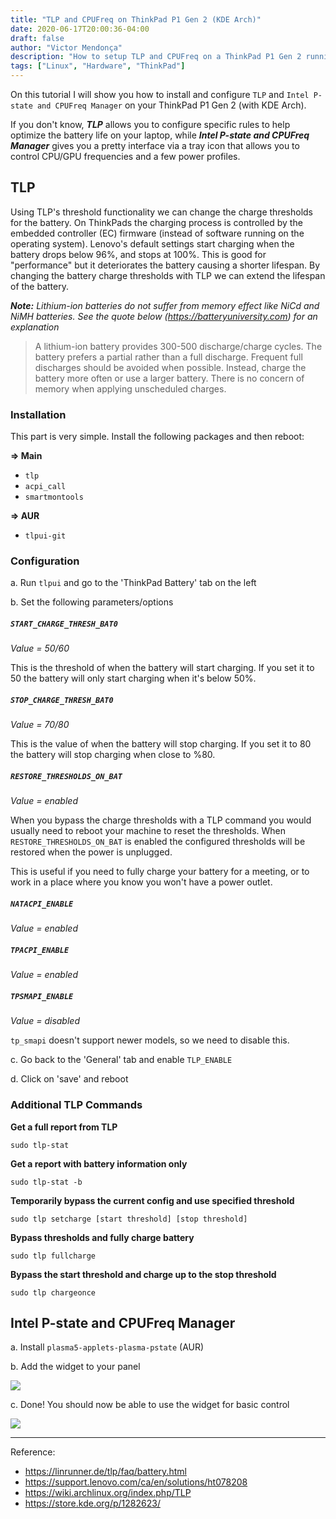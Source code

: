 ```yaml
---
title: "TLP and CPUFreq on ThinkPad P1 Gen 2 (KDE Arch)"
date: 2020-06-17T20:00:36-04:00
draft: false
author: "Victor Mendonça"
description: "How to setup TLP and CPUFreq on a ThinkPad P1 Gen 2 running KDE Arch"
tags: ["Linux", "Hardware", "ThinkPad"]
---
```


On this tutorial I will show you how to install and configure `TLP` and `Intel P-state and CPUFreq Manager` on your ThinkPad P1 Gen 2 (with KDE Arch).

If you don't know, _**TLP**_ allows you to configure specific rules to help optimize the battery life on your laptop, while _**Intel P-state and CPUFreq Manager**_ gives you a pretty interface via a tray icon that allows you to control CPU/GPU frequencies and a few power profiles.

TLP
---

Using TLP's threshold functionality we can change the charge thresholds for the battery. On ThinkPads the charging process is controlled by the embedded controller (EC) firmware (instead of software running on the operating system). Lenovo's default settings start charging when the battery drops below 96%, and stops at 100%. This is good for "performance" but it deteriorates the battery causing a shorter lifespan. By changing the battery charge thresholds with TLP we can extend the lifespan of the battery.

_**Note:** Lithium-ion batteries do not suffer from memory effect like NiCd and NiMH batteries. See the quote below (https://batteryuniversity.com) for an explanation_

> A lithium-ion battery provides 300-500 discharge/charge cycles. The battery prefers a partial rather than a full discharge. Frequent full discharges should be avoided when possible. Instead, charge the battery more often or use a larger battery. There is no concern of memory when applying unscheduled charges.

### Installation

This part is very simple. Install the following packages and then reboot:

**=> Main**

+ `tlp`
+ `acpi_call`
+ `smartmontools`

**=> AUR**

+ `tlpui-git`

### Configuration

a. Run `tlpui` and go to the 'ThinkPad Battery' tab on the left

b. Set the following parameters/options

##### `START_CHARGE_THRESH_BAT0`

_Value = 50/60_

This is the threshold of when the battery will start charging. If you set it to 50 the battery will only start charging when it's below 50%.

##### `STOP_CHARGE_THRESH_BAT0`

_Value = 70/80_

This is the value of when the battery will stop charging. If you set it to 80 the battery will stop charging when close to %80.

##### `RESTORE_THRESHOLDS_ON_BAT`

_Value = enabled_

When you bypass the charge thresholds with a TLP command you would usually need to reboot your machine to reset the thresholds. When `RESTORE_THRESHOLDS_ON_BAT` is enabled the configured thresholds will be restored when the power is unplugged.

This is useful if you need to fully charge your battery for a meeting, or to work in a place where you know you won't have a power outlet.

##### `NATACPI_ENABLE`

_Value = enabled_

##### `TPACPI_ENABLE`

_Value = enabled_

##### `TPSMAPI_ENABLE`

_Value = disabled_

`tp_smapi` doesn't support newer models, so we need to disable this.

c. Go back to the 'General' tab and enable `TLP_ENABLE`

d. Click on 'save' and reboot

### Additional TLP Commands

**Get a full report from TLP**

```none
sudo tlp-stat
```

**Get a report with battery information only**

```none
sudo tlp-stat -b
```

**Temporarily bypass the current config and use specified threshold**

```none
sudo tlp setcharge [start threshold] [stop threshold]
```

**Bypass thresholds and fully charge battery**

```none
sudo tlp fullcharge
```

**Bypass the start threshold and charge up to the stop threshold**

```none
sudo tlp chargeonce
```

Intel P-state and CPUFreq Manager
---

a. Install `plasma5-applets-plasma-pstate` (AUR)

b. Add the widget to your panel

![](/img/lenovo-p1-gen-tlp-on-arch/add_widget.png)

c. Done! You should now be able to use the widget for basic control

![](/img/lenovo-p1-gen-tlp-on-arch/widget_view.png)

- - -

Reference:

+ https://linrunner.de/tlp/faq/battery.html
+ https://support.lenovo.com/ca/en/solutions/ht078208
+ https://wiki.archlinux.org/index.php/TLP
+ https://store.kde.org/p/1282623/
